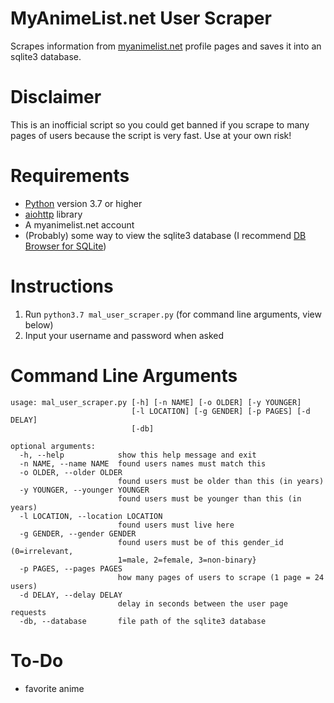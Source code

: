 # MyAnimeList.net User Scraper
Scrapes information from [myanimelist.net](https://myanimelist.net/) profile pages and saves it into an sqlite3 database.
# Disclaimer
This is an inofficial script so you could get banned if you scrape to many pages of users because the script is very fast.
Use at your own risk!
# Requirements
* [Python](https://www.python.org/downloads/) version 3.7 or higher
* [aiohttp](https://pypi.org/project/aiohttp/) library
* A myanimelist.net account
* (Probably) some way to view the sqlite3 database (I recommend [DB Browser for SQLite](https://sqlitebrowser.org/))
# Instructions
1. Run `python3.7 mal_user_scraper.py` (for command line arguments, view below)
2. Input your username and password when asked
# Command Line Arguments
```
usage: mal_user_scraper.py [-h] [-n NAME] [-o OLDER] [-y YOUNGER]
                           [-l LOCATION] [-g GENDER] [-p PAGES] [-d DELAY]
                           [-db]

optional arguments:
  -h, --help            show this help message and exit
  -n NAME, --name NAME  found users names must match this
  -o OLDER, --older OLDER
                        found users must be older than this (in years)
  -y YOUNGER, --younger YOUNGER
                        found users must be younger than this (in years)
  -l LOCATION, --location LOCATION
                        found users must live here
  -g GENDER, --gender GENDER
                        found users must be of this gender_id (0=irrelevant,
                        1=male, 2=female, 3=non-binary}
  -p PAGES, --pages PAGES
                        how many pages of users to scrape (1 page = 24 users)
  -d DELAY, --delay DELAY
                        delay in seconds between the user page requests
  -db, --database       file path of the sqlite3 database
```
# To-Do
* favorite anime
